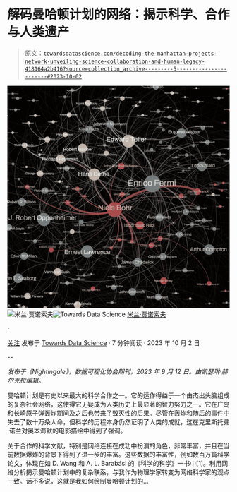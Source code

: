 # 解码曼哈顿计划的网络：揭示科学、合作与人类遗产

> 原文：[`towardsdatascience.com/decoding-the-manhattan-projects-network-unveiling-science-collaboration-and-human-legacy-418164a2b416?source=collection_archive---------5-----------------------#2023-10-02`](https://towardsdatascience.com/decoding-the-manhattan-projects-network-unveiling-science-collaboration-and-human-legacy-418164a2b416?source=collection_archive---------5-----------------------#2023-10-02)

![](img/34cfb08c6e319663d985c29fa40052ff.png)[](https://medium.com/@janosovm?source=post_page-----418164a2b416--------------------------------)![米兰·贾诺索夫](https://medium.com/@janosovm?source=post_page-----418164a2b416--------------------------------)[](https://towardsdatascience.com/?source=post_page-----418164a2b416--------------------------------)![Towards Data Science](https://towardsdatascience.com/?source=post_page-----418164a2b416--------------------------------) [米兰·贾诺索夫](https://medium.com/@janosovm?source=post_page-----418164a2b416--------------------------------)

·

[关注](https://medium.com/m/signin?actionUrl=https%3A%2F%2Fmedium.com%2F_%2Fsubscribe%2Fuser%2F838408aa2ad4&operation=register&redirect=https%3A%2F%2Ftowardsdatascience.com%2Fdecoding-the-manhattan-projects-network-unveiling-science-collaboration-and-human-legacy-418164a2b416&user=Milan+Janosov&userId=838408aa2ad4&source=post_page-838408aa2ad4----418164a2b416---------------------post_header-----------) 发布于 [Towards Data Science](https://towardsdatascience.com/?source=post_page-----418164a2b416--------------------------------) · 7 分钟阅读 · 2023 年 10 月 2 日

--

[](https://medium.com/m/signin?actionUrl=https%3A%2F%2Fmedium.com%2F_%2Fbookmark%2Fp%2F418164a2b416&operation=register&redirect=https%3A%2F%2Ftowardsdatascience.com%2Fdecoding-the-manhattan-projects-network-unveiling-science-collaboration-and-human-legacy-418164a2b416&source=-----418164a2b416---------------------bookmark_footer-----------)

*发布于《Nightingale》，数据可视化协会期刊，2023 年 9 月 12 日。由凯瑟琳·赫尔克拉编辑。*

曼哈顿计划是有史以来最大的科学合作之一。它的运作得益于一个由杰出头脑组成的复杂社会网络，这使得它无疑成为人类历史上最显著的智力努力之一。它在广岛和长崎原子弹轰炸期间及之后也带来了毁灭性的后果。尽管在轰炸和随后的事件中失去了数十万条人命，但科学的历程本身仍然证明了人类的成就，这在克里斯托弗·诺兰对奥本海默的电影描绘中得到了强调。

关于合作的科学文献，特别是网络连接在成功中扮演的角色，非常丰富，并且在当前数据爆炸的背景下得到了进一步的丰富。这些数据的丰富性，例如数百万篇科学论文，体现在如 D. Wang 和 A. L. Barabási 的《科学的科学》一书中[1]。利用网络分析揭示曼哈顿计划中的复杂联系，与我作为物理学家转变为网络科学家的观点一致。话不多说，这就是我如何绘制曼哈顿计划的…
